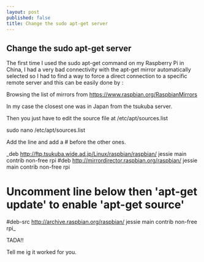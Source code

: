 ```yaml
---
layout: post
published: false
title: Change the sudo apt-get server
---
```

## Change the sudo apt-get server

The first time I used the sudo apt-get command on my Raspberry Pi in China, I had a very bad connectivity with the apt-get mirror automatically selected so I had to find a way to force a direct connection to a specific remote server and this can be easily done by :  

Browsing the list of mirrors from https://www.raspbian.org/RaspbianMirrors  

In my case the closest one was in Japan from the tsukuba server. 

Then you just have to edit the source file at /etc/apt/sources.list  

sudo nano /etc/apt/sources.list  

Add the line and add a # before the other ones.  

_deb http://ftp.tsukuba.wide.ad.jp/Linux/raspbian/raspbian/ jessie main contrib non-free rpi
#deb http://mirrordirector.raspbian.org/raspbian/ jessie main contrib non-free rpi
# Uncomment line below then 'apt-get update' to enable 'apt-get source'
#deb-src http://archive.raspbian.org/raspbian/ jessie main contrib non-free rpi_


TADA!!  

Tell me ig it worked for you.  
